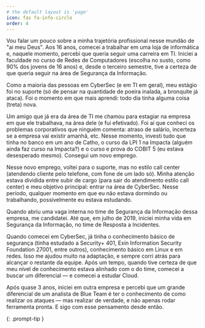 ```yaml
---
# the default layout is 'page'
icon: fas fa-info-circle
order: 4
---
```


Vou falar um pouco sobre a minha trajetória profissional nesse mundão de "ai meu Deus". Aos 16 anos, comecei a trabalhar em uma loja de informática e, naquele momento, percebi que queria seguir uma carreira em TI. Iniciei a faculdade no curso de Redes de Computadores (escolha no susto, como 90% dos jovens de 16 anos) e, desde o terceiro semestre, tive a certeza de que queria seguir na área de Segurança da Informação.

Como a maioria das pessoas em CyberSec (e em TI em geral), meu estágio foi no suporte (só de pensar na quantidade de poeira inalada, a bronquite já ataca). Foi o momento em que mais aprendi: todo dia tinha alguma coisa (treta) nova.

Um amigo que já era da área de TI me chamou para estagiar na empresa em que ele trabalhava, na área dele (e fui efetivado). Foi aí que conheci os problemas corporativos que ninguém comenta: atraso de salário, incerteza se a empresa vai existir amanhã, etc. Nesse momento, investi tudo que tinha no banco em um ano de Catho, o curso da LPI 1 na Impacta (alguém ainda faz curso na Impacta?) e o curso e prova do COBIT 5 (eu estava desesperado mesmo). Consegui um novo emprego.

Nesse novo emprego, voltei para o suporte, mas no estilo call center (atendendo cliente pelo telefone, com fone de um lado só). Minha atenção estava dividida entre subir de cargo (para sair do atendimento estilo call center) e meu objetivo principal: entrar na área de CyberSec. Nesse período, qualquer momento em que eu não estava dormindo ou trabalhando, possivelmente eu estava estudando.

Quando abriu uma vaga interna no time de Segurança da Informação dessa empresa, me candidatei. Até que, em julho de 2019, iniciei minha vida em Segurança da Informação, no time de Resposta a Incidentes.

Quando comecei em CyberSec, já tinha o conhecimento básico de segurança (tinha estudado a Security+ 401, Exin Information Security Foundation 27001, entre outros), conhecimento básico em Linux e em redes. Isso me ajudou muito na adaptação, e sempre corri atrás para alcançar o restante da equipe. Após um tempo, quando tive certeza de que meu nível de conhecimento estava alinhado com o do time, comecei a buscar um diferencial — e comecei a estudar Cloud.

Após quase 3 anos, iniciei em outra empresa e percebi que um grande diferencial de um analista de Blue Team é ter o conhecimento de como realizar os ataques — mas realizar de verdade, e não apenas rodar ferramenta pronta. E sigo com esse pensamento desde então.

{: .prompt-tip }
